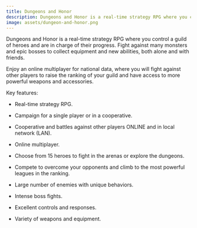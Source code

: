 ```yaml
---
title: Dungeons and Honor
description: Dungeons and Honor is a real-time strategy RPG where you control a guild of heroes and are in charge of their progress.
image: assets/dungeon-and-honor.png
---
```


Dungeons and Honor is a real-time strategy RPG where you control a guild of heroes and are in charge of their progress. Fight against many monsters and epic bosses to collect equipment and new abilities, both alone and with friends. 

Enjoy an online multiplayer for national data, where you will fight against other players to raise the ranking of your guild and have access to more powerful weapons and accessories.

Key features:

- Real-time strategy RPG.

- Campaign for a single player or in a cooperative.

- Cooperative and battles against other players ONLINE and in local network (LAN).

- Online multiplayer.

- Choose from 15 heroes to fight in the arenas or explore the dungeons.

- Compete to overcome your opponents and climb to the most powerful leagues in the ranking.

- Large number of enemies with unique behaviors.

- Intense boss fights.

- Excellent controls and responses.

- Variety of weapons and equipment.